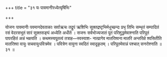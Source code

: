 +++
title = "३१ यः पावमानीरध्येत्यृषिभिः"

+++

योजनः पावमानीः पवमानदेवताकाः सर्वाऋचः तद्रूपं ऋशिभिः सूक्तद्रष्टृभिर्मधुच्छन्दः प्रभृ तिभिः सम्भृतं सम्पादितं रसं वेदरसभूतं सारं सूक्तसङ्घं अध्येति अधीते । सजनः सर्वभोज्यजातं पूतं परिशुद्धमेवाश्नाति परिपूतं पापरहितं अन्नं भक्षयति । कथमस्यपूतत्वं तत्राह—स्वस्याश- नात्प्रागेव मातरिश्वना मातरि अन्तरिक्षे श्वसितीति मातरिश्वा वायुः सचवायुःपवित्रमेव । पवित्रेण वायुना स्वदितं स्वादूकृतम् । परिपूतमेवान्नं पश्चात् सनरोश्नाति ॥ ३१ ॥
